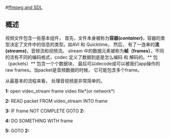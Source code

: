 #[ffmpeg and SDL](http://dranger.com/ffmpeg/tutorial01.html)
## 概述
视频文件包含一些基本组件， 首先，文件本身被称为**容器(*container*)**，容器的类型决定了文件中的信息的类型。如AVI 和 Quicktime。 然后， 有了一连串的**流(*streams*)**，音频流和视频流。 stream 中的数据元素被称为**帧（frames）**，不同的流有不同的编码格式，codec 定义了数据到底是怎么编码 和 解码的。** 包（packets）** 包含一个个数据块， 最后可以decode成可以被我们app操作的raw frames。当packet是音频数据的时候， 它可能包含多个frame。

从最基本的流程来看， 处理音视频是非常简单的。

**1:**  open video_stream frame video file*(or network*)

**2:**  READ packet FROM video_stream INTO frame

**3:**  IF frame NOT COMPLETE GOTO **2:**

**4:**  DO SOMETHING WITH frame

**5:**  GOTO **2:**
